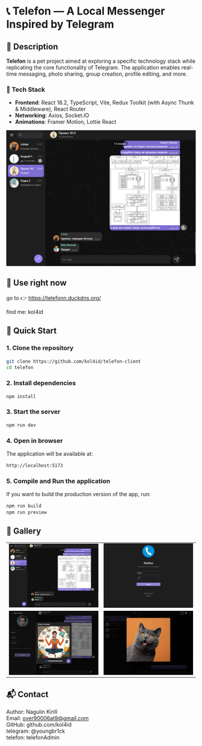 # 📞 **Telefon — A Local Messenger Inspired by Telegram**  

## 📌 Description  
**Telefon** is a pet project aimed at exploring a specific technology stack while replicating the core functionality of Telegram. The application enables real-time messaging, photo sharing, group creation, profile editing, and more.  

### 🔧 Tech Stack  
- **Frontend**: React 18.2, TypeScript, Vite, Redux Toolkit (with Async Thunk & Middleware), React Router  
- **Networking**: Axios, Socket.IO  
- **Animations**: Framer Motion, Lottie React  

<p align="center">
  <img src="preview_images/main.png" width="700" height="auto" />
</p>

## 📣 Use right now
 
go to 👉 https://telefonn.duckdns.org/

find me: kol4id

## 🚀 Quick Start  

### 1. Clone the repository  
```bash
git clone https://github.com/kol4id/telefon-client
cd telefon
```
### 2. Install dependencies
```bash
npm install 
```
### 3. Start the server
```bash
npm run dev
```
### 4. Open in browser

The application will be available at:
```bash
http://localhost:5173
```
### 5. Compile and Run the application
If you want to build the production version of the app, run:

```bash
npm run build
npm run preview
```

## 📸 Gallery 
<p align="center">
  <table>
    <tr>
      <td><img src="preview_images/main.png" width="375" /></td>
      <td><img src="preview_images/auth.png" width="375" /></td>
    </tr>
    <tr>
      <td><img src="preview_images/profile change.png" width="375" /></td>
      <td><img src="preview_images/profile.png" width="375" /></td>
    </tr>
  </table>
</p>

## 📬 Contact
Author: Nagulin Kirill  
Email: over90006at9@gmail.com  
GitHub: github.com/kol4id  
telegram: @youngbr1ck  
telefon: telefonAdmin